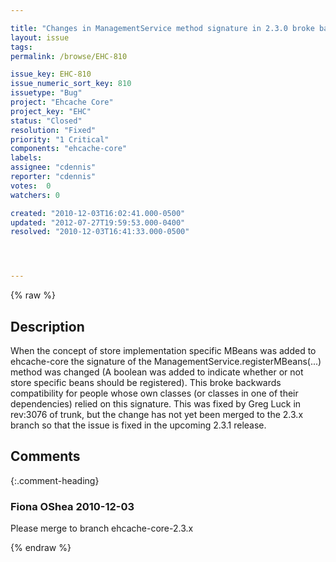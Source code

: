 ```yaml
---

title: "Changes in ManagementService method signature in 2.3.0 broke backward compatibility"
layout: issue
tags: 
permalink: /browse/EHC-810

issue_key: EHC-810
issue_numeric_sort_key: 810
issuetype: "Bug"
project: "Ehcache Core"
project_key: "EHC"
status: "Closed"
resolution: "Fixed"
priority: "1 Critical"
components: "ehcache-core"
labels: 
assignee: "cdennis"
reporter: "cdennis"
votes:  0
watchers: 0

created: "2010-12-03T16:02:41.000-0500"
updated: "2012-07-27T19:59:53.000-0400"
resolved: "2010-12-03T16:41:33.000-0500"




---
```


{% raw %}

## Description

<div markdown="1" class="description">

When the concept of store implementation specific MBeans was added to ehcache-core the signature of the ManagementService.registerMBeans(...) method was changed (A boolean was added to indicate whether or not store specific beans should be registered).  This broke backwards compatibility for people whose own classes (or classes in one of their dependencies) relied on this signature.  This was fixed by Greg Luck in rev:3076 of trunk, but the change has not yet been merged to the 2.3.x branch so that the issue is fixed in the upcoming 2.3.1 release.

</div>

## Comments


{:.comment-heading}
### **Fiona OShea** <span class="date">2010-12-03</span>

<div markdown="1" class="comment">

Please merge to branch ehcache-core-2.3.x

</div>



{% endraw %}
